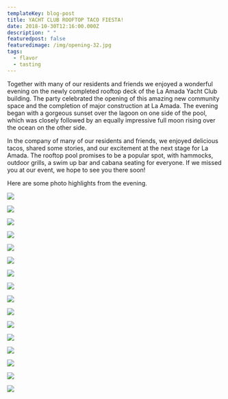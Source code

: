 ```yaml
---
templateKey: blog-post
title: YACHT CLUB ROOFTOP TACO FIESTA!
date: 2018-10-30T12:16:00.000Z
description: " "
featuredpost: false
featuredimage: /img/opening-32.jpg
tags:
  - flavor
  - tasting
---
```

Together with many of our residents and friends we enjoyed a wonderful evening on the newly completed rooftop deck of the La Amada Yacht Club building. The party celebrated the opening of this amazing new community space and the completion of major construction at La Amada. The evening began with a gorgeous sunset over the lagoon on one side of the pool, which was closely followed by an equally impressive full moon rising over the ocean on the other side.

In the company of many of our residents and friends, we enjoyed delicious tacos, shared some stories, and our excitement at the next stage for La Amada. The rooftop pool promises to be a popular spot, with hammocks, outdoor grills, a swim up bar and cabana seating for everyone. If we missed you at our event, we hope to see you there soon!

Here are some photo highlights from the evening.

[![](https://www.laamada.com/wp-content/uploads/2018/10/OPENING-1-400x284.jpg)](https://www.laamada.com/wp-content/uploads/2018/10/OPENING-1.jpg "OPENING-1")

[![](https://www.laamada.com/wp-content/uploads/2018/10/OPENING-2-400x284.jpg)](https://www.laamada.com/wp-content/uploads/2018/10/OPENING-2.jpg "OPENING-2")

[![](https://www.laamada.com/wp-content/uploads/2018/10/OPENING-5-400x284.jpg)](https://www.laamada.com/wp-content/uploads/2018/10/OPENING-5.jpg "OPENING-5")

[![](https://www.laamada.com/wp-content/uploads/2018/10/OPENING-7-400x284.jpg)](https://www.laamada.com/wp-content/uploads/2018/10/OPENING-7.jpg "OPENING-7")

[![](https://www.laamada.com/wp-content/uploads/2018/10/OPENING-24-400x284.jpg)](https://www.laamada.com/wp-content/uploads/2018/10/OPENING-24.jpg "OPENING-24")

[![](https://www.laamada.com/wp-content/uploads/2018/10/OPENING-25-400x284.jpg)](https://www.laamada.com/wp-content/uploads/2018/10/OPENING-25.jpg "OPENING-25")

[![](https://www.laamada.com/wp-content/uploads/2018/10/OPENING-26-400x284.jpg)](https://www.laamada.com/wp-content/uploads/2018/10/OPENING-26.jpg "OPENING-26")

[![](https://www.laamada.com/wp-content/uploads/2018/10/OPENING-27-400x284.jpg)](https://www.laamada.com/wp-content/uploads/2018/10/OPENING-27.jpg "OPENING-27")

[![](https://www.laamada.com/wp-content/uploads/2018/10/OPENING-30-400x284.jpg)](https://www.laamada.com/wp-content/uploads/2018/10/OPENING-30.jpg "OPENING-30")

[![](https://www.laamada.com/wp-content/uploads/2018/10/OPENING-32-400x284.jpg)](https://www.laamada.com/wp-content/uploads/2018/10/OPENING-32.jpg "OPENING-32")

[![](https://www.laamada.com/wp-content/uploads/2018/10/OPENING-34-400x284.jpg)](https://www.laamada.com/wp-content/uploads/2018/10/OPENING-34.jpg "OPENING-34")

[![](https://www.laamada.com/wp-content/uploads/2018/10/OPENING-42-400x284.jpg)](https://www.laamada.com/wp-content/uploads/2018/10/OPENING-42.jpg "OPENING-42")

[![](https://www.laamada.com/wp-content/uploads/2018/10/OPENING-54-400x284.jpg)](https://www.laamada.com/wp-content/uploads/2018/10/OPENING-54.jpg "OPENING-54")

[![](https://www.laamada.com/wp-content/uploads/2018/10/OPENING-55-400x284.jpg)](https://www.laamada.com/wp-content/uploads/2018/10/OPENING-55.jpg "OPENING-55")

[![](https://www.laamada.com/wp-content/uploads/2018/10/OPENING-66-400x284.jpg)](https://www.laamada.com/wp-content/uploads/2018/10/OPENING-66.jpg "OPENING--66")

[![](https://www.laamada.com/wp-content/uploads/2018/10/OPENING-69-400x284.jpg)](https://www.laamada.com/wp-content/uploads/2018/10/OPENING-69.jpg "OPENING--69")